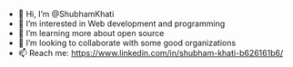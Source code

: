 - 👋 Hi, I’m @ShubhamKhati
- 👀 I’m interested in Web development and programming
- 🌱 I’m learning more about open source
- 💞️ I’m looking to collaborate with some good organizations
- 📫 Reach me: https://www.linkedin.com/in/shubham-khati-b626161b6/

<!---
ShubhamKhati/ShubhamKhati is a ✨ special ✨ repository because its `README.md` (this file) appears on your GitHub profile.
You can click the Preview link to take a look at your changes.
--->
